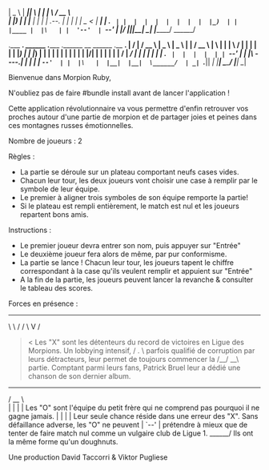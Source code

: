|   _  \  |   ____||  \ |  | |       \ /  __  \  
|  |_)  | |  |__   |   \|  | |  .--.  |  |  |  | 
|   _  <  |   __|  |  . `  | |  |  |  |  |  |  | 
|  |_)  | |  |____ |  |\   | |  '--'  |  `--'  | 
|______/  |_______||__| \__| |_______/ \______/  
                                                 
.___  ___.   ______   .______      .______    __    ______   .__   __. 
|   \/   |  /  __  \  |   _  \     |   _  \  |  |  /  __  \  |  \ |  | 
|  \  /  | |  |  |  | |  |_)  |    |  |_)  | |  | |  |  |  | |   \|  | 
|  |\/|  | |  |  |  | |      /     |   ___/  |  | |  |  |  | |  . `  | 
|  |  |  | |  `--'  | |  |\  \----.|  |      |  | |  `--'  | |  |\   | 
|__|  |__|  \______/  | _| `._____|| _|      |__|  \______/  |__| \__| 
                                                                       

Bienvenue dans Morpion Ruby, 

N'oubliez pas de faire #bundle install avant de lancer l'application !

Cette application révolutionnaire va vous permettre d'enfin retrouver vos proches autour d'une partie de morpion et de partager joies et peines dans ces montagnes russes émotionnelles. 

Nombre de joueurs : 2

Règles :
- La partie se déroule sur un plateau comportant neufs cases vides.
- Chacun leur tour, les deux joueurs vont choisir une case à remplir par le symbole de leur équipe.
- Le premier à aligner trois symboles de son équipe remporte la partie!
- Si le plateau est rempli entièrement, le match est nul et les joueurs repartent bons amis.

Instructions :
- Le premier joueur devra entrer son nom, puis appuyer sur "Entrée"
- Le deuxième joueur fera alors de même, par pur conformisme.
- La partie se lance ! Chacun leur tour, les joueurs tapent le chiffre correspondant à la case qu'ils veulent        remplir et appuient sur "Entrée"
- A la fin de la partie, les joueurs peuvent lancer la revanche & consulter le tableau des scores. 

Forces en présence :

___   ___ 
\  \ /  / 
 \  V  /  
  >   <         Les "X" sont les détenteurs du record de victoires en Ligue des Morpions. Un lobbying intensif,
 /  .  \        parfois qualifié de corruption par leurs détracteurs, leur permet de toujours commencer la 
/__/ \__\       partie. Comptant parmi leurs fans, Patrick Bruel leur a dédié une chanson de son dernier album.



  ______   
 /  __  \  
|  |  |  |      Les "O" sont l'équipe du petit frère qui ne comprend pas pourquoi il ne gagne jamais. 
|  |  |  |      Leur seule chance réside dans une erreur des "X". Sans défaillance adverse, les "O" ne peuvent
|  `--'  |      prétendre à mieux que de tenter de faire match nul comme un vulgaire club de Ligue 1. 
 \______/       Ils ont la même forme qu'un doughnuts. 



 Une production David Taccorri & Viktor Pugliese
